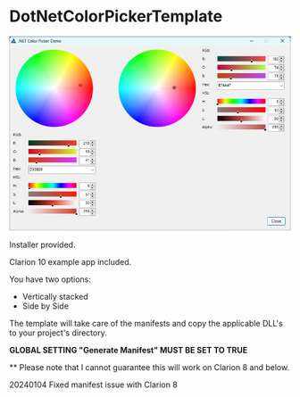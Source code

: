 # DotNetColorPickerTemplate

<img src="https://github.com/donridley1972/DotNetColorPickerTemplate/blob/main/Screenshots/DotNetColorPicker.png" width=600/>

Installer provided.

Clarion 10 example app included.

You have two options:
* Vertically stacked
* Side by Side

The template will take care of the manifests and copy the applicable DLL's to your project's directory.

<b>GLOBAL SETTING "Generate Manifest" MUST BE SET TO TRUE</b>

** Please note that I cannot guarantee this will work on Clarion 8 and below.



20240104  Fixed manifest issue with Clarion 8
